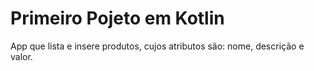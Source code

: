 # Primeiro Pojeto em Kotlin
App que lista e insere produtos, cujos atributos são: nome, descrição e valor.
